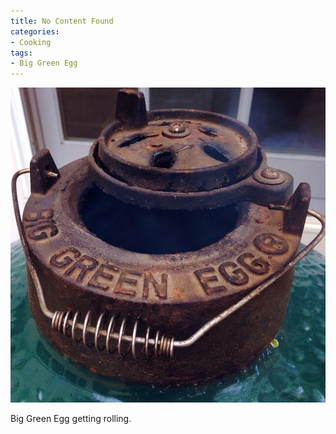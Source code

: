 ```yaml
---
title: No Content Found
categories:
- Cooking
tags:
- Big Green Egg
---
```


![](/assets/posts/2014/20140511-150233.jpg)
  



Big Green Egg getting rolling.
